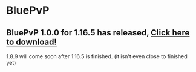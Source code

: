 # BluePvP

## BluePvP 1.0.0 for 1.16.5 has released, [Click here to download!](https://github.com/HypeCrazed/BluePvP/releases/tag/1.0.0-1.16.5)

1.8.9 will come soon after 1.16.5 is finished. (it isn't even close to finished yet)
